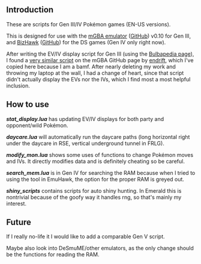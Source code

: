 ## Introduction
These are scripts for Gen III/IV Pokémon games (EN-US versions).

This is designed for use with the [mGBA emulator](https://mgba.io/) ([GitHub](https://github.com/mgba-emu/mgba)) v0.10 for Gen III, and [BizHawk](https://tasvideos.org/Bizhawk) ([GitHub](https://github.com/TASEmulators/BizHawk)) for the DS games (Gen IV only right now).

After writing the EV/IV display script for Gen III (using the [Bulbapedia page](https://bulbapedia.bulbagarden.net/wiki/Pok%C3%A9mon_data_structure_(Generation_III))), I found a [very similar script](https://github.com/mgba-emu/mgba/blob/master/res/scripts/pokemon.lua) on the mGBA GitHub page by [endrift](https://github.com/endrift), which I've copied here because I am a bamf. After nearly deleting my work and throwing my laptop at the wall, I had a change of heart, since that script didn't actually display the EVs nor the IVs, which I find most a most helpful inclusion.

## How to use
***stat_display.lua*** has updating EV/IV displays for both party and opponent/wild Pokémon.

***daycare.lua*** will automatically run the daycare paths (long horizontal right under the daycare in RSE, vertical underground tunnel in FRLG).

***modify_mon.lua*** shows some uses of functions to change Pokémon moves and IVs. It directly modifies data and is definitely cheating so be careful.

***search_mem.lua*** is in Gen IV for searching the RAM because when I tried to using the tool in EmuHawk, the option for the proper RAM is greyed out.

***shiny_scripts*** contains scripts for auto shiny hunting. In Emerald this is nontrivial because of the goofy way it handles rng, so that's mainly my interest.

## Future
If I really no-life it I would like to add a comparable Gen V script.

Maybe also look into DeSmuME/other emulators, as the only change should be the functions for reading the RAM.